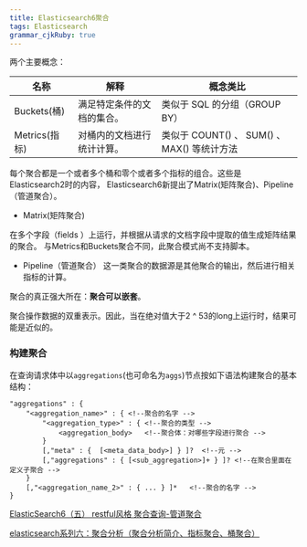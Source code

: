 ```yaml
---
title: Elasticsearch6聚合 
tags: Elasticsearch
grammar_cjkRuby: true
---
```


两个主要概念：

| 名称 | 解释| 概念类比 |
| --- | --- | --- |
| Buckets(桶) | 满足特定条件的文档的集合。| 类似于 SQL 的分组（GROUP BY）|
| Metrics(指标) | 对桶内的文档进行统计计算。| 类似于 COUNT() 、 SUM() 、 MAX() 等统计方法 |

每个聚合都是一个或者多个桶和零个或者多个指标的组合。这些是 Elasticsearch2时的内容， Elasticsearch6新提出了Matrix(矩阵聚合)、Pipeline（管道聚合）。

- Matrix(矩阵聚合)

在多个字段（fields ）上运行，并根据从请求的文档字段中提取的值生成矩阵结果的聚合。
与Metrics和Buckets聚合不同，此聚合模式尚不支持脚本。

- Pipeline（管道聚合）
这一类聚合的数据源是其他聚合的输出，然后进行相关指标的计算。

聚合的真正强大所在：**聚合可以嵌套**。

聚合操作数据的双重表示。因此，当在绝对值大于2 ^ 53的long上运行时，结果可能是近似的。

### 构建聚合


在查询请求体中以```aggregations```(也可命名为```aggs```)节点按如下语法构建聚合的基本结构：
```
"aggregations" : {
    "<aggregation_name>" : { <!--聚合的名字 -->
        "<aggregation_type>" : { <!--聚合的类型 -->
            <aggregation_body>   <!--聚合体：对哪些字段进行聚合 -->
        }
        [,"meta" : {  [<meta_data_body>] } ]?  <!--元 -->
        [,"aggregations" : { [<sub_aggregation>]+ } ]? <!--在聚合里面在定义子聚合 -->
    }
    [,"<aggregation_name_2>" : { ... } ]*   <!--聚合的名字 -->
}
```

[ElasticSearch6（五） restful风格 聚合查询-管道聚合](https://blog.csdn.net/weixin_41651116/article/details/81750480)

[elasticsearch系列六：聚合分析（聚合分析简介、指标聚合、桶聚合）](https://blog.csdn.net/qq_26676207/article/details/81019521)

